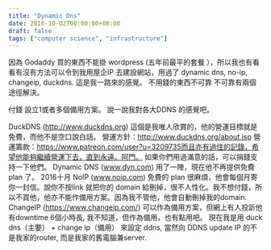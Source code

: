 ```yaml
---
title: "Dynamic Dns"
date: 2016-10-02T00:00:00+08:00
draft: false
tags: ["computer science", "infrastructure"]
---
```


因為 Godaddy 買的東西不能掛 wordpress (五年前最平的套餐 ），所以我也有看看有沒有方法可以令到我用屋企IP 去建設網站，用過了 dynamic dns, no-ip, changeip, duckdns. 這是我一路來的感覺。
不用錢的東西不可靠
不可靠有兩個途徑解決。

付錢
設立1或者多個備用方案。
說一說我對各大DDNS 的感覺吧。

DuckDNS (http://www.duckdns.org)
這個是我唯人欣賞的，他的營運目標就是免費，而他不是空口說白話。
營運方針：http://www.duckdns.org/about.jsp
營運籌款：https://www.patreon.com/user?u=3209735而且亦有過住的記錄，希望他能夠繼續營運下去，直到永遠。阿門。
如果你們用過滿意的話，可以捐錢支持一下他們。
Dynamic DNS (www.dyn.com)
用了一陣，現在他不再提供免費 plan 了。 2016十月
NoIP (www.noip.com)
免費的 plan 很麻煩，他會每個月寄你一封信。說你不按link 就把你的 domain 給刪掉，很不人性化。我不想付錢，所以不買他，他亦不能作備用方案。因為我不管他，他會自動刪掉我的domain.
ChangeIP (https://www.changeip.com/)
可以作為備用方案，但網上有人投訢他有downtime 6個小時長, 我不知道，但作為備用，也有點用吧。
現在我是用 duck dns（主要） + change ip（備用） 來設定 ddns, 當然向 DDNS update IP 的不是我家的router, 而是我家的舊電腦兼server.